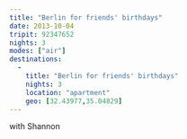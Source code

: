 ```yaml
---
title: "Berlin for friends' birthdays"
date: 2013-10-04
tripit: 92347652
nights: 3
modes: ["air"]
destinations:
  -
    title: "Berlin for friends' birthdays"
    nights: 3
    location: "apartment"
    geo: [32.43977,35.04829]
---
```


with Shannon
